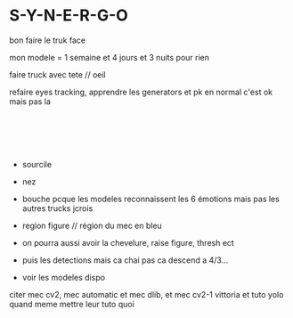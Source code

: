 # S-Y-N-E-R-G-O


bon faire le truk face

mon modele = 1 semaine et 4 jours et 3 nuits pour rien

faire truck avec tete // oeil



refaire eyes tracking, apprendre les generators et pk en normal c'est ok mais pas la

<br><br><br><br>


- sourcile

- nez

- bouche pcque les modeles reconnaissent les 6 émotions mais pas les autres trucks jcrois

- region figure // région du mec en bleu

- on pourra aussi avoir la chevelure, raise figure, thresh ect

- puis les detections mais ca chai pas ca descend a 4/3...

- voir les modeles dispo










citer mec cv2, mec automatic et mec dlib, et mec cv2-1 vittoria et tuto yolo quand meme mettre leur tuto quoi
